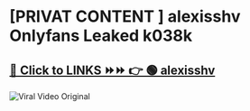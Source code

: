 
 # [PRIVAT CONTENT ] alexisshv Onlyfans Leaked k038k

## <h2><a href="https://clipsfans.com/alexisshv&ref=git">🔗 Click to LINKS ⏩⏩ 👉 🟢 alexisshv </a></h2>

<a href="https://clipsfans.com/alexisshv&ref=git" rel="nofollow" data-target="animated-image.originalLink"><img src="https://i.ibb.co.com/xMMVF88/686577567.gif" alt="Viral Video Original" style="max-width: 100%; display: inline-block;" data-target="animated-image.originalImage"></a>

